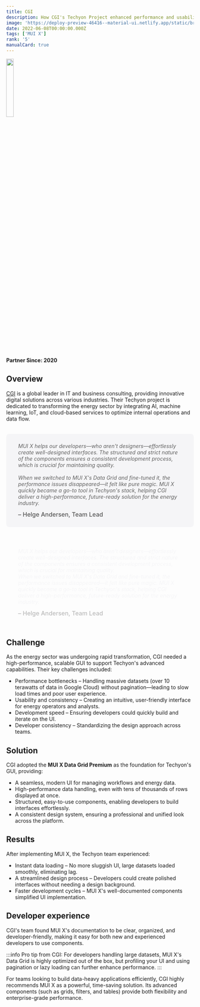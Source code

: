 ```yaml
---
title: CGI
description: How CGI's Techyon Project enhanced performance and usability with MUI X.
image: 'https://deploy-preview-46416--material-ui.netlify.app/static/branding/companies/cgi.svg'
date: 2022-06-08T00:00:00.000Z
tags: ['MUI X']
rank: '5'
manualCard: true
---
```


<style>
  #blog-responsive-image {
    height: 230px;
    @media (max-width: 600px) {
      height: 167px;
    }
  }
</style>

<img
    id="blog-responsive-image"
    src="/static/branding/companies/cgi.svg"
    alt=""
    style="width: 20%; height: auto; object-fit: cover; object-position: top left; border: 0px; margin-left: 0; margin-bottom: 20px; display: block; text-align: left;"
  />

**Partner Since: 2020**

## Overview

[CGI](https://www.cgi.com/) is a global leader in IT and business consulting, providing innovative digital solutions across various industries.
Their Techyon project is dedicated to transforming the energy sector by integrating AI, machine learning, IoT, and cloud-based services to optimize internal operations and data flow.

<span class="only-light-mode">
<blockquote style="margin: 32px 0; padding: 24px 32px; background: #f5f5f7; border-left: 6px solid var(--muidocs-palette-primary-main); border-radius: 8px; font-size: 1 rem; font-style: italic;">
  MUI X helps our developers—who aren't designers—effortlessly create well-designed interfaces. The structured and strict nature of the components ensures a consistent development process, which is crucial for maintaining quality.
  <br>
  <br>
  When we switched to MUI X's Data Grid and fine-tuned it, the performance issues disappeared—it felt like pure magic. MUI X quickly became a go-to tool in Techyon's stack, helping CGI deliver a high-performance, future-ready solution for the energy industry.
  <br>
  <span style="display: block; margin-top: 12px; font-size: 1rem; font-style: normal; color: #555; font-weight: 500;">
    – Helge Andersen, Team Lead
  </span>
</blockquote>
</span>
<span class="only-dark-mode">
<blockquote style="margin: 32px 0; padding: 24px 32px; background: var(--muidocs-palette-background-default); border-left: 6px solid var(--muidocs-palette-primary-main); color: #f5f5f7; border-radius: 8px; font-size: 1 rem; font-style: italic;">
  MUI X helps our developers—who aren't designers—effortlessly create well-designed interfaces. The structured and strict nature of the components ensures a consistent development process, which is crucial for maintaining quality.
  <br>
  When we switched to MUI X's Data Grid and fine-tuned it, the performance issues disappeared—it felt like pure magic. MUI X quickly became a go-to tool in Techyon's stack, helping CGI deliver a high-performance, future-ready solution for the energy industry.
  <br>
  <span style="display: block; margin-top: 12px; font-size: 1rem; font-style: normal; color: #bbb; font-weight: 500;">
    – Helge Andersen, Team Lead
  </span>
</blockquote>
</span>

## Challenge

As the energy sector was undergoing rapid transformation, CGI needed a high-performance, scalable GUI to support Techyon's advanced capabilities.
Their key challenges included:

- Performance bottlenecks – Handling massive datasets (over 10 terawatts of data in Google Cloud) without pagination—leading to slow load times and poor user experience.
- Usability and consistency – Creating an intuitive, user-friendly interface for energy operators and analysts.
- Development speed – Ensuring developers could quickly build and iterate on the UI.
- Developer consistency – Standardizing the design approach across teams.

## Solution

CGI adopted the **MUI X Data Grid Premium** as the foundation for Techyon's GUI, providing:

- A seamless, modern UI for managing workflows and energy data.
- High-performance data handling, even with tens of thousands of rows displayed at once.
- Structured, easy-to-use components, enabling developers to build interfaces effortlessly.
- A consistent design system, ensuring a professional and unified look across the platform.

## Results

After implementing MUI X, the Techyon team experienced:

- Instant data loading – No more sluggish UI, large datasets loaded smoothly, eliminating lag.
- A streamlined design process – Developers could create polished interfaces without needing a design background.
- Faster development cycles – MUI X's well-documented components simplified UI implementation.

## Developer experience

CGI's team found MUI X's documentation to be clear, organized, and developer-friendly, making it easy for both new and experienced developers to use components.

:::info
Pro tip from CGI: For developers handling large datasets, MUI X's Data Grid is highly optimized out of the box, but profiling your UI and using pagination or lazy loading can further enhance performance.
:::

For teams looking to build data-heavy applications efficiently, CGI highly recommends MUI X as a powerful, time-saving solution.
Its advanced components (such as grids, filters, and tables) provide both flexibility and enterprise-grade performance.
